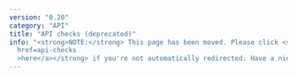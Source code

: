 ```yaml
---
version: "0.20"
category: "API"
title: "API checks (deprecated)"
info: "<strong>NOTE:</strong> This page has been moved. Please click <strong><a
  href=api-checks
  >here</a></strong> if you're not automatically redirected. Have a nice day!"
---
```


<meta http-equiv="refresh" content="1;url=api-checks">
